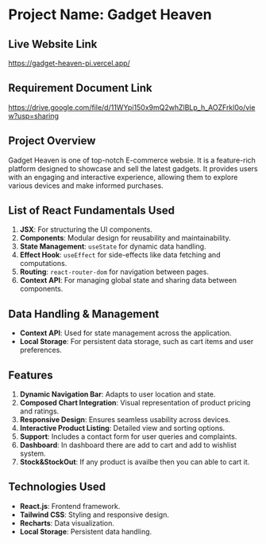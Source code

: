 # Project Name: Gadget Heaven

## Live Website Link
https://gadget-heaven-pi.vercel.app/

## Requirement Document Link
https://drive.google.com/file/d/11WYpi150x9mQ2whZlBLp_h_AOZFrkl0o/view?usp=sharing

## Project Overview
Gadget Heaven is one of top-notch E-commerce websie. It is a feature-rich platform designed to showcase and sell the latest gadgets. It provides users with an engaging and interactive experience, allowing them to explore various devices and make informed purchases.

## List of React Fundamentals Used
1. **JSX**: For structuring the UI components.
2. **Components**: Modular design for reusability and maintainability.
3. **State Management**: `useState` for dynamic data handling.
4. **Effect Hook**: `useEffect` for side-effects like data fetching and computations.
5. **Routing**: `react-router-dom` for navigation between pages.
6. **Context API**: For managing global state and sharing data between components.

## Data Handling & Management
- **Context API**: Used for state management across the application.
- **Local Storage**: For persistent data storage, such as cart items and user preferences.

## Features
1. **Dynamic Navigation Bar**: Adapts to user location and state.
2. **Composed Chart Integration**: Visual representation of product pricing and ratings.
3. **Responsive Design**: Ensures seamless usability across devices.
4. **Interactive Product Listing**: Detailed view and sorting options.
5. **Support**: Includes a contact form for user queries and complaints.
6. **Dashboard**: In dashboard there are add to cart and add to wishlist system.
7. **Stock&StockOut**: If any product is availbe then you can able to cart it. 


## Technologies Used
- **React.js**: Frontend framework.
- **Tailwind CSS**: Styling and responsive design.
- **Recharts**: Data visualization.
- **Local Storage**: Persistent data handling.
